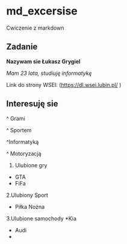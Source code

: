 # md_excersise
Cwiczenie z markdown
## Zadanie 
**Nazywam sie Łukasz Grygiel**

*Mam 23 lata, studiuję informatykę*

Link do strony WSEI: (https://dl.wsei.lubin.pl/ )

## Interesuję sie ##
^ Grami

^ Sportem 

^Informatyką 

^ Motoryzacją




1. Ulubione gry
* GTA
* FiFa


2.Ulubiony  Sport
* Piłka Nożna


3.Ulubione samochody
*Kia
* Audi
* 
